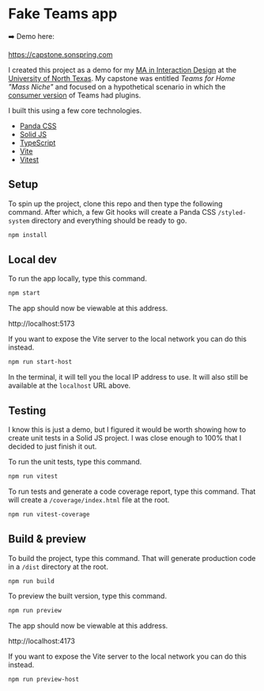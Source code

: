 # Fake Teams app

➡️ Demo here:

https://capstone.sonspring.com

I created this project as a demo for my [MA in Interaction Design](https://cvad.unt.edu/design/design-ma-in-ixd.html) at the [University of North Texas](https://unt.edu/). My capstone was entitled _Teams for Home "Mass Niche"_ and focused on a hypothetical scenario in which the [consumer version](https://microsoft.com/en-us/microsoft-teams/teams-for-home) of Teams had plugins.

I built this using a few core technologies.

- [Panda CSS](https://panda-css.com/)
- [Solid JS](https://solidjs.com/)
- [TypeScript](https://typescriptlang.org/)
- [Vite](https://vite.dev/)
- [Vitest](https://vitest.dev/)

## Setup

To spin up the project, clone this repo and then type the following command. After which, a few Git hooks will create a Panda CSS `/styled-system` directory and everything should be ready to go.

```bash
npm install
```

## Local dev

To run the app locally, type this command.

```bash
npm start
```

The app should now be viewable at this address.

http://localhost:5173

If you want to expose the Vite server to the local network you can do this instead.

```bash
npm run start-host
```

In the terminal, it will tell you the local IP address to use. It will also still be available at the `localhost` URL above.

## Testing

I know this is just a demo, but I figured it would be worth showing how to create unit tests in a Solid JS project. I was close enough to 100% that I decided to just finish it out.

To run the unit tests, type this command.

```bash
npm run vitest
```

To run tests and generate a code coverage report, type this command. That will create a `/coverage/index.html` file at the root.

```bash
npm run vitest-coverage
```

## Build & preview

To build the project, type this command. That will generate production code in a `/dist` directory at the root.

```bash
npm run build
```

To preview the built version, type this command.

```bash
npm run preview
```

The app should now be viewable at this address.

http://localhost:4173

If you want to expose the Vite server to the local network you can do this instead.

```bash
npm run preview-host
```
